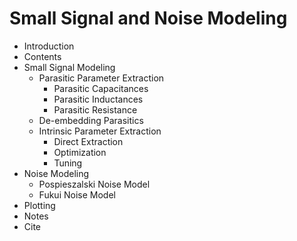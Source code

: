 # Small Signal and Noise Modeling

* Introduction 
* Contents
* Small Signal Modeling
  * Parasitic Parameter Extraction
    * Parasitic Capacitances
    * Parasitic Inductances
    * Parasitic Resistance
  * De-embedding Parasitics
  * Intrinsic Parameter Extraction
    * Direct Extraction
    * Optimization
    * Tuning
* Noise Modeling
  * Pospieszalski Noise Model
  * Fukui Noise Model
* Plotting
* Notes
* Cite

